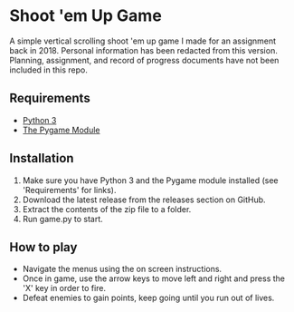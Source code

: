 # Shoot 'em Up Game
A simple vertical scrolling shoot 'em up game I made for an assignment back in 2018. 
Personal information has been redacted from this version.
Planning, assignment, and record of progress documents have not been included in this repo.

## Requirements
* [Python 3](https://www.python.org/)
* [The Pygame Module](https://www.pygame.org)

## Installation
1. Make sure you have Python 3 and the Pygame module installed (see 'Requirements' for links).
1. Download the latest release from the releases section on GitHub.
1. Extract the contents of the zip file to a folder.
1. Run game.py to start.

## How to play
* Navigate the menus using the on screen instructions.
* Once in game, use the arrow keys to move left and right and press the 'X' key in order to fire.
* Defeat enemies to gain points, keep going until you run out of lives.